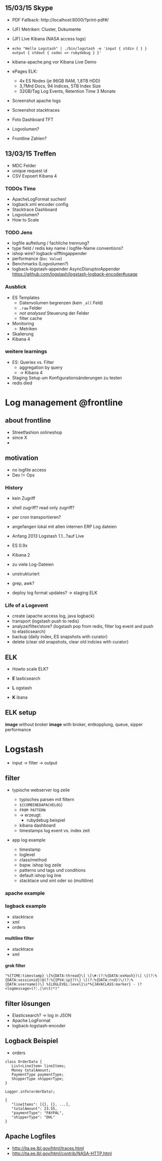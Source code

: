 ## 15/03/15 Skype

* PDF Fallback: http://localhost:8000/?print-pdf#/
* (JF) Metriken: Cluster, Dokumente
* (JF) Live Kibana (NASA access logs)
* `echo "Hello Logstash" | ./bin/logstash -e 'input { stdin { } } output { stdout { codec => rubydebug } }'`
* kibana-apache.png vor Kibana Live Demo
* ePages ELK: 
  * 4x ES Nodes (je 96GB RAM, 1,8TB HDD)
  * 3,7Mrd Docs, 94 Indices, 5TB Index Size
  * 32GB/Tag Log Events, Retention Time 3 Monate

  
* Screenshot apache logs
* Screenshot stacktraces
* Foto Dashboard TFT
* Logvolumen?
 * Frontline Zahlen?

## 13/03/15 Treffen

 * MDC Felder
 * unique request id
 * CSV Expoert Kibana 4
 
### TODOs Timo
 * ApacheLogFormat suchen!
 * logback.xml encoder config
 * Stacktrace Dashboard
 * Logvolumen?
 * How to Scale

### TODO Jens
 * logfile aufteilung / fachliche trennung?
 * type field / redis key name / logfile-Name conventions?
 * ishop wire? logback-sifftingappender
 * performance (`Doc Value`)
 * Benchmarks (Logvolumen?)
 * logback-logstash-appender AsyncDisruptorAppender
 https://github.com/logstash/logstash-logback-encoder#usage

### Ausblick

 * ES Templates
   * Datenvolumen begrenzen (kein `_all` Feld)
   * `.raw` Felder
   * *not analysed* Steuerung der Felder
   * filter cache
 * Monitoring
   * Metriken
 * Skalierung
 * Kibana 4


### weitere learnings
 * ES: Queries vs. Filter
   * aggregation by query
   * -> Kibana 4
 * Staging Setup um Konfigurationsänderungen zu testen
 * redis died

# Log management @frontline

## about frontline

 * Streetfashion onlineshop
 * since X
 * 
 
## motivation
 * no logfile access
 * Dev != Ops
 
### History

 * kein Zugriff
  * shell zugriff? read only zugriff?
  * per cron transportieren?
 
 * angefangen lokal mit alten internen ERP Log dateien
 * Anfang 2013 Logstash 1.1...?auf Live
  * ES 0.9x
  * Kibana 2
 * zu viele Log-Dateien
 * unstrukturiert
 * grep, awk?
 * deploy log format updates? -> staging ELK
 
### Life of a Logevent
 * create (apache access log, java logback)
 * transport (logstash push to redis)
 * analyze/filter/store? (logstash pop from redis, filter log event and push to elasticsearch)
 * backup (daily index, ES snapshots with curator)
 * delete (clear old snapshots, clear old indcies with curator)
  
## ELK

 * Howto scale ELK?

 * **E** lasticsearch
 * **L** ogstash
 * **K** ibana
 

## ELK setup

 **image** without broker
 **image** with broker, entkopplung, queue, sipper performance
 
# Logstash

 * input -> filter -> output
 
## filter

* typische webserver log zeile 
   * typisches parsen mit filtern
   * `${COMBINEDAPACHELOG}`
   * `FROM PATTERN`
   * -> erzeugt:
      * rubydebug beispiel
   * kibana dashboard
   * timestamps log event vs. index zeit
   
 * app log example
   * timestamp
   * loglevel
   * class/method
   * bspw. ishop log zeile
   * patterns und tags und conditions
   * default ishop log line
   * stacktace und xml oder so (multiline)

 
### apache example
### logback example
 * stacktrace
 * xml
 * orders

#### multiline filter
 * stacktrace
 * xml
 
#### grok filter
 ```
 "%{TIME:timestamp} \[%{DATA:thread}\] \[\#:(?:%{DATA:exHash})\] \[(?:%{DATA:sessionid})@(?:%{IPV4:ip}?)\] \[(?:%{DATA:rnd})\/(?:%{DATA:username})\] %{LOGLEVEL:level}\s*%{JAVACLASS:marker} - (?<logmessage>(?:.|\n\t)*)"
 ```


## filter lösungen
 * Elasticsearch? -> log in JSON
 * Apache LogFormat
 * logback-logstash-encoder
 
 
## Logback Beispiel
 * orders
 
 ```
 class OrderData {
 	List<LineItem> lineItems;
	Money totalAmount;
	PaymentType paymentType;
	ShipperType shipperType; 
 }
 ```
 
 ```
 Logger.info(orderData);
 ```
 
 ```
 {
 	"lineItems": [{}, {}, ...],
 	"totalAmount": 23.55,
 	"paymentType": "PAYPAL",
 	"shipperType": "DHL"
 }
 ```




 ## Apache Logfiles
* http://ita.ee.lbl.gov/html/traces.html
* http://ita.ee.lbl.gov/html/contrib/NASA-HTTP.html
